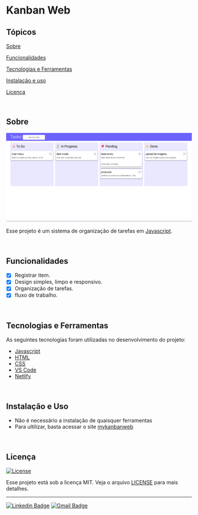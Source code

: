 # Kanban Web

## Tópicos

[Sobre](#sobre)

[Funcionalidades](#funcionalidades)

[Tecnologias e Ferramentas](#tecnologias-e-ferramentas)

[Instalação e uso](#instalação-e-uso)

[Licença](#licença)

<br>

## Sobre

<p align="center">
  <img src="https://github.com/roberttsouza/Kanban-web/blob/main/img/Captura%20de%20tela%202022-04-25%20225155.png" alt="Home page">
</p>

Esse projeto é um sistema de organização de tarefas em [Javascript](https://developer.mozilla.org/pt-BR/docs/Web/JavaScript).

<br>

## Funcionalidades

- [x] Registrar item.
- [x] Design simples, limpo e responsivo.
- [x] Organização de tarefas.
- [x] fluxo de trabalho.

<br>

## Tecnologias e Ferramentas

As seguintes tecnologias foram utilizadas no desenvolvimento do projeto:

- [Javascript](https://developer.mozilla.org/pt-BR/docs/Web/JavaScript)
- [HTML](https://developer.mozilla.org/pt-BR/docs/Web/HTML)
- [CSS](https://developer.mozilla.org/pt-BR/docs/Web/CSS)
- [VS Code](https://code.visualstudio.com/)
- [Netlify](https://www.netlify.com/)

<br>

## Instalação e Uso

- Não é necessário a instalação de quaisquer ferramentas
- Para ultilizar, basta acessar o site [mykanbanweb](https://mykanbanweb.netlify.app/)

<br>

## Licença

<a href="https://opensource.org/licenses/MIT">
  <img alt="License" src="https://img.shields.io/badge/license-MIT-%2315748d">
</a>

<br>

Esse projeto está sob a licença MIT. Veja o arquivo [LICENSE](/LICENSE) para mais detalhes.

---

<!-- 

```bash
yarn install

yarn start
```
 -->

[![Linkedin Badge](https://img.shields.io/badge/LinkedIn-0077B5?style=for-the-badge&logo=linkedin&logoColor=white)](https://www.linkedin.com/in/robertt-dos-anjos-souza-647192136)
[![Gmail Badge](https://img.shields.io/badge/Gmail-D14836?style=for-the-badge&logo=gmail&logoColor=white)](roberttsouzzaa@gmail.com)
